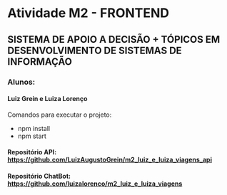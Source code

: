 # Atividade M2 - FRONTEND
## SISTEMA DE APOIO A DECISÃO + TÓPICOS EM DESENVOLVIMENTO DE SISTEMAS DE INFORMAÇÃO

### Alunos:
#### Luiz Grein e Luiza Lorenço

Comandos para executar o projeto:

* npm install
* npm start

#### Repositório API: https://github.com/LuizAugustoGrein/m2_luiz_e_luiza_viagens_api
#### Repositório ChatBot: https://github.com/luizalorenco/m2_luiz_e_luiza_viagens

